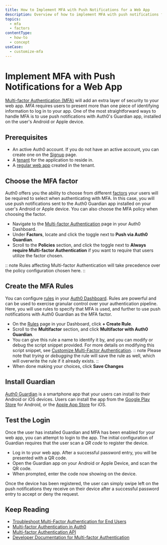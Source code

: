 ```yaml
---
title: How to Implement MFA with Push Notifications for a Web App
description: Overview of how to implement MFA with push notifications for a web app
topics:
  - mfa
  - factors
contentType:
  - how-to
  - concept
useCase:
  - customize-mfa
---
```


# Implement MFA with Push Notifications for a Web App

[Multi-factor Authentication (MFA)](/multifactor-authentication) will add an extra layer of security to your web app. <dfn data-key="multifactor-authentication">MFA</dfn> requires users to present more than one piece of identifying information to log in to your app. One of the most straightforward ways to handle MFA is to use push notifications with Auth0's Guardian app, installed on the user's Android or Apple device.

## Prerequisites
* An active Auth0 account. If you do not have an active account, you can create one on the [Signup](https://auth0.com/signup) page.
* A [tenant](/getting-started/create-tenant) for the application to reside in.
* A [regular web app](/dashboard/guides/applications/register-app-regular-web) created in the tenant. 

## Choose the MFA factor

Auth0 offers you the ability to choose from different [factors](/multifactor-authentication/factors) your users will be required to select when authenticating with MFA. In this case, you will use push notifications sent to the Auth0 Guardian app installed on your user's Android or Apple device. You can also choose the MFA policy when choosing the factor.

* Navigate to the [Multi-factor Authentication](${manage_url}/#/mfa) page in your Auth0 Dashboard. 
* Under **Factors**, locate and click the toggle next to **Push via Auth0 Guardian**.
* Scroll to the **Policies** section, and click the toggle next to **Always require Multi-factor Authentication** if you want to require that users utilize the factor chosen. 

:: note
Rules affecting Multi-factor Authentication will take precedence over the policy configuration chosen here. 
::

## Create the MFA Rules

You can configure [rules](/rules) in your [Auth0 Dashboard](${manage_url}/#/rules). Rules are powerful and can be used to exercise granular control over your authentication pipeline. Here, you will use rules to specify that MFA is used, and further to use push notifications with Auth0 Guardian as the MFA factor. 

* On the [Rules](${manage_url}/#/rules) page in your Dashboard, click **+ Create Rule**. 
* Scroll to the **Multifactor** section, and click **Multifactor with Auth0 Guardian**.
* You can give this rule a name to identify it by, and you can modify or debug the script snippet provided. For more details on modifying this script snippet, see [Customize Multi-Factor Authentication](/multifactor-authentication/custom#change-the-frequency-of-authentication-requests).
 :: note
 Please note that *trying* or *debugging* the rule will save the rule as well, which will overwrite the rule if it already exists. 
 ::
* When done making your choices, click **Save Changes**

## Install Guardian 

[Auth0 Guardian](https://auth0.com/multifactor-authentication) is a smartphone app that your users can install to their Android or iOS devices. Users can install the app from the [Google Play Store](https://play.google.com/store/apps/details?id=com.auth0.guardian) for Android, or the [Apple App Store](https://itunes.apple.com/us/app/auth0-guardian/id1093447833?ls=1&mt=8) for iOS. 

## Test the Login

Once the user has installed Guardian and MFA has been enabled for your web app, you can attempt to login to the app. The initial configuration of Guardian requires that the user scan a <dfn data-key="qr-code">QR code</dfn> to register the device. 

* Log in to your web app. After a successful password entry, you will be presented with a QR code. 
* Open the Guardian app on your Android or Apple Device, and scan the QR code. 
* When prompted, enter the code now showing on the device. 

Once the device has been registered, the user can simply swipe left on the push notifications they receive on their device after a successful password entry to accept or deny the request. 

## Keep Reading

* [Troubleshoot Multi-Factor Authentication for End Users](/multifactor-authentication/troubleshooting)
* [Multi-factor Authentication in Auth0](/multifactor-authentication)
* [Multi-factor Authentication API](/multifactor-authentication/api)
* [Developer Documentation for Multi-factor Authentication](/multifactor-authentication/developer)